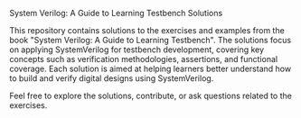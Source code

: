 System Verilog: A Guide to Learning Testbench Solutions

This repository contains solutions to the exercises and examples from the book "System Verilog: A Guide to Learning Testbench". 
The solutions focus on applying SystemVerilog for testbench development, covering key concepts such as verification methodologies, assertions, and functional coverage.
Each solution is aimed at helping learners better understand how to build and verify digital designs using SystemVerilog.

Feel free to explore the solutions, contribute, or ask questions related to the exercises.
